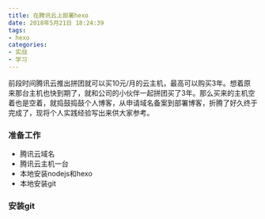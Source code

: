 ```yaml
---
title: 在腾讯云上部署hexo
date: 2018年5月21日 18:24:39
tags:
- hexo
categories:
- 实战
- 学习
---
```


前段时间腾讯云推出拼团就可以买10元/月的云主机，最高可以购买3年。想着原来那台主机也快到期了，就和公司的小伙伴一起拼团买了3年。那么买来的主机空着也是空着，就捣鼓捣鼓个人博客，从申请域名备案到部署博客，折腾了好久终于完成了，现将个人实践经验写出来供大家参考。

### 准备工作

- 腾讯云域名
- 腾讯云主机一台
- 本地安装nodejs和hexo
- 本地安装git

### 安装git

